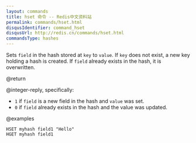 ```yaml
---
layout: commands
title: hset 命令 -- Redis中文资料站
permalink: commands/hset.html
disqusIdentifier: command_hset
disqusUrl: http://redis.cn/commands/hset.html
commandsType: hashes
---
```


Sets `field` in the hash stored at `key` to `value`.
If `key` does not exist, a new key holding a hash is created.
If `field` already exists in the hash, it is overwritten.

@return

@integer-reply, specifically:

* `1` if `field` is a new field in the hash and `value` was set.
* `0` if `field` already exists in the hash and the value was updated.

@examples

```cli
HSET myhash field1 "Hello"
HGET myhash field1
```
